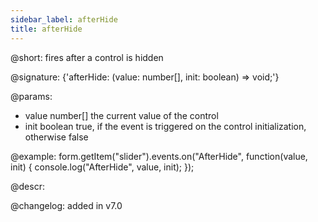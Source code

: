 ```yaml
---
sidebar_label: afterHide
title: afterHide
---          
```


@short: fires after a control is hidden

@signature: {'afterHide: (value: number[], init: boolean) => void;'} 

@params:
- value     number[]     the current value of the control
- init      boolean     true, if the event is triggered on the control initialization, otherwise false


@example:
form.getItem("slider").events.on("AfterHide", function(value, init) {
    console.log("AfterHide", value, init);
});



@descr:

@changelog: added in v7.0
